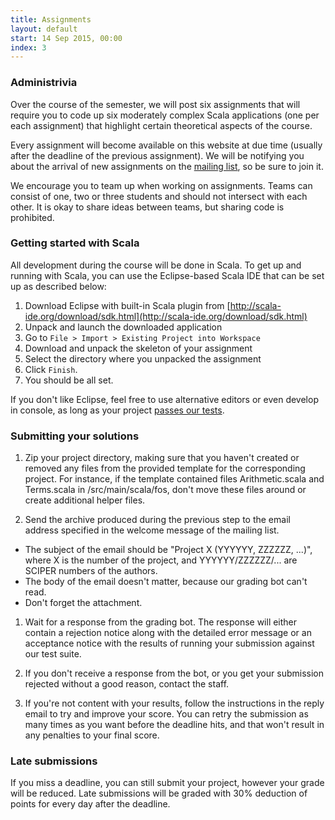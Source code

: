 ```yaml
---
title: Assignments
layout: default
start: 14 Sep 2015, 00:00
index: 3
---
```


### Administrivia

Over the course of the semester, we will post six assignments that will require you to code up six moderately complex Scala applications (one per each assignment) that highlight certain theoretical aspects of the course.

Every assignment will become available on this website at due time (usually after the deadline of the previous assignment). We will be notifying you about the arrival of new assignments on the [mailing list](/mailing-list.html), so be sure to join it.

We encourage you to team up when working on assignments. Teams can consist of one, two or three students and should not intersect with each other. It is okay to share ideas between teams, but sharing code is prohibited.

### Getting started with Scala

All development during the course will be done in Scala. To get up and running with Scala, you can use the Eclipse-based Scala IDE that can be set up as described below:

1. Download Eclipse with built-in Scala plugin from [http://scala-ide.org/download/sdk.html](http://scala-ide.org/download/sdk.html)
1. Unpack and launch the downloaded application
1. Go to `File > Import > Existing Project into Workspace`
1. Download and unpack the skeleton of your assignment
1. Select the directory where you unpacked the assignment
1. Click `Finish`.
1. You should be all set.

If you don't like Eclipse, feel free to use alternative editors or even develop in console, as long as your project [passes our tests](/handing-in.html).

### Submitting your solutions

1. Zip your project directory, making sure that you haven't created or removed any files from the provided template for the corresponding project. For instance, if the template contained files Arithmetic.scala and Terms.scala in /src/main/scala/fos, don't move these files around or create additional helper files.

1. Send the archive produced during the previous step to the email address specified in the welcome message of the mailing list.
  * The subject of the email should be "Project X (YYYYYY, ZZZZZZ, ...)", where X is the number of the project, and YYYYYY/ZZZZZZ/... are SCIPER numbers of the authors.
  * The body of the email doesn't matter, because our grading bot can't read.
  * Don't forget the attachment.

1. Wait for a response from the grading bot. The response will either contain a rejection notice along with the detailed error message or an acceptance notice with the results of running your submission against our test suite.

1. If you don't receive a response from the bot, or you get your submission rejected without a good reason, contact the staff.


1. If you're not content with your results, follow the instructions in the reply email to try and improve your score. You can retry the submission as many times as you want before the deadline hits, and that won't result in any penalties to your final score.

### Late submissions

If you miss a deadline, you can still submit your project, however your grade will be reduced. Late submissions will be graded with 30% deduction of points for every day after the deadline.